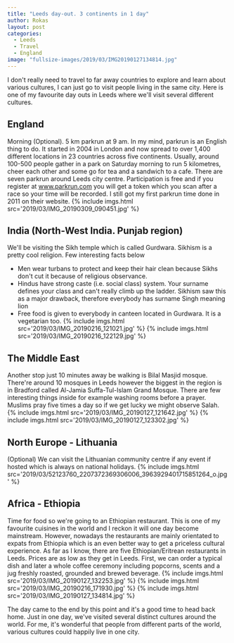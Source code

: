 ```yaml
---
title: "Leeds day-out. 3 continents in 1 day"
author: Rokas
layout: post
categories:
  - Leeds
  - Travel
  - England
image: "fullsize-images/2019/03/IMG20190127134814.jpg"
---
```

I don't really need to travel to far away countries to explore and learn about various cultures, I can just go to visit people living in the same city. Here is one of my favourite day outs in Leeds where we'll visit several different cultures.

## England
Morning (Optional). 5 km parkrun at 9 am. In my mind, parkrun is an English thing to do. It started in 2004 in London and now spread to over 1,400 different locations in 23 countries across five continents. Usually, around 100-500 people gather in a park on Saturday morning to run 5 kilometres, cheer each other and some go for tea and a sandwich to a cafe.
There are seven parkrun around Leeds city centre. Participation is free and if you register at www.parkrun.com you will get a token which you scan after a race so your time will be recorded. I still got my first parkrun time done in 2011 on their website.
{% include imgs.html src='2019/03/IMG_20190309_090451.jpg' %}

## India (North-West India. Punjab region)
We'll be visiting the Sikh temple which is called Gurdwara. Sikhism is a pretty cool religion. Few interesting facts below
* Men wear turbans to protect and keep their hair clean because Sikhs don't cut it because of religious observance.
* Hindus have strong caste (i.e. social class) system. Your surname defines your class and can't really climb up the ladder. Sikhism saw this as a major drawback, therefore everybody has surname Singh meaning lion
* Free food is given to everybody in canteen located in Gurdwara. It is a vegetarian too.
{% include imgs.html src='2019/03/IMG_20190216_121021.jpg' %}
{% include imgs.html src='2019/03/IMG_20190216_122129.jpg' %}

## The Middle East 
Another stop just 10 minutes away be walking is Bilal Masjid mosque. There're around 10 mosques in Leeds however the biggest in the region is in Bradford called Al-Jamia Suffa-Tul-Islam Grand Mosque.
There are few interesting things inside for example washing rooms before a prayer. Muslims pray five times a day so if we get lucky we might observe Salah.
{% include imgs.html src='2019/03/IMG_20190127_121642.jpg' %}
{% include imgs.html src='2019/03/IMG_20190127_123302.jpg' %}

## North Europe - Lithuania
(Optional) We can visit the Lithuanian community centre if any event if hosted which is always on national holidays.
{% include imgs.html src='2019/03/52123760_2207372369306006_3963929401715851264_o.jpg' %}

## Africa - Ethiopia
Time for food so we're going to an Ethiopian restaurant. This is one of my favourite cuisines in the world and I reckon it will one day become mainstream. However, nowadays the restaurants are mainly orientated to expats from Ethiopia which is an even better way to get a priceless cultural experience.
As far as I know, there are five Ethiopian/Eritrean restaurants in Leeds.
Prices are as low as they get in Leeds. First, we can order a typical dish and later a whole coffee ceremony including popcorns, scents and a jug freshly roasted, grounded and brewed beverage.
{% include imgs.html src='2019/03/IMG_20190127_132253.jpg' %}
{% include imgs.html src='2019/03/IMG_20190216_171930.jpg' %}
{% include imgs.html src='2019/03/IMG_20190127_134814.jpg' %}

The day came to the end by this point and it's a good time to head back home. Just in one day, we've visited several distinct cultures around the world. For me, it's wonderful that people from different parts of the world, various cultures could happily live in one city.
